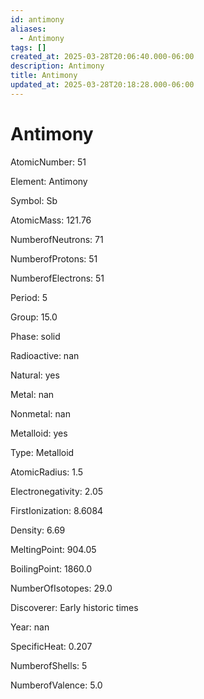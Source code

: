 ```yaml
---
id: antimony
aliases:
  - Antimony
tags: []
created_at: 2025-03-28T20:06:40.000-06:00
description: Antimony
title: Antimony
updated_at: 2025-03-28T20:18:28.000-06:00
---
```


# Antimony

AtomicNumber: 51

Element: Antimony

Symbol: Sb

AtomicMass: 121.76

NumberofNeutrons: 71

NumberofProtons: 51

NumberofElectrons: 51

Period: 5

Group: 15.0

Phase: solid

Radioactive: nan

Natural: yes

Metal: nan

Nonmetal: nan

Metalloid: yes

Type: Metalloid

AtomicRadius: 1.5

Electronegativity: 2.05

FirstIonization: 8.6084

Density: 6.69

MeltingPoint: 904.05

BoilingPoint: 1860.0

NumberOfIsotopes: 29.0

Discoverer: Early historic times

Year: nan

SpecificHeat: 0.207

NumberofShells: 5

NumberofValence: 5.0
